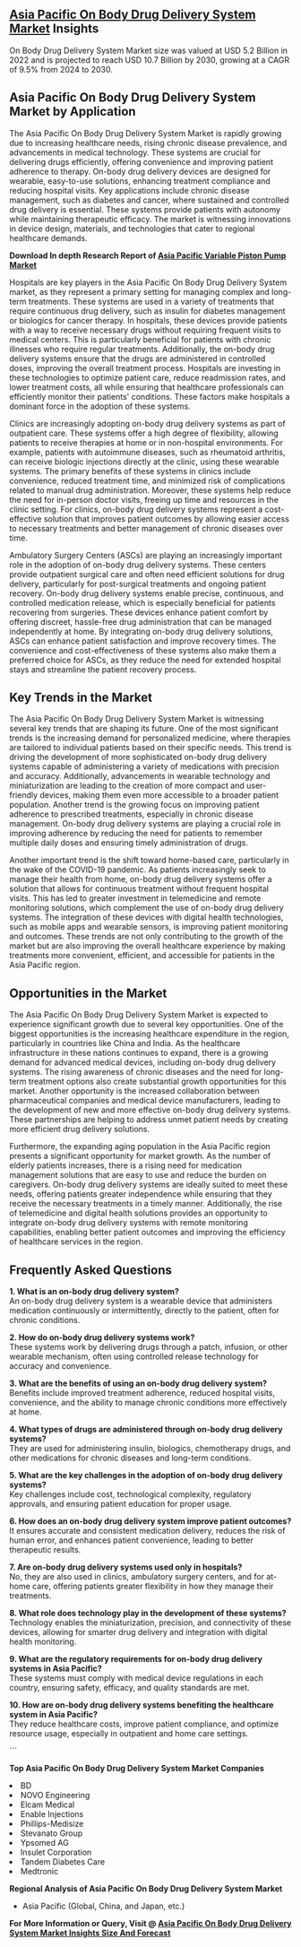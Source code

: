 <h2><a href="https://www.verifiedmarketreports.com/download-sample/?rid=390288&amp;utm_source=Github-Feb&amp;utm_medium=225" target="_blank">Asia Pacific On Body Drug Delivery System Market</a> Insights</h2><p>On Body Drug Delivery System Market size was valued at USD 5.2 Billion in 2022 and is projected to reach USD 10.7 Billion by 2030, growing at a CAGR of 9.5% from 2024 to 2030.</p><p><h2>Asia Pacific On Body Drug Delivery System Market by Application</h2> <p>The Asia Pacific On Body Drug Delivery System Market is rapidly growing due to increasing healthcare needs, rising chronic disease prevalence, and advancements in medical technology. These systems are crucial for delivering drugs efficiently, offering convenience and improving patient adherence to therapy. On-body drug delivery devices are designed for wearable, easy-to-use solutions, enhancing treatment compliance and reducing hospital visits. Key applications include chronic disease management, such as diabetes and cancer, where sustained and controlled drug delivery is essential. These systems provide patients with autonomy while maintaining therapeutic efficacy. The market is witnessing innovations in device design, materials, and technologies that cater to regional healthcare demands.</p> <p><p><strong>Download In depth Research Report of <a href="https://www.verifiedmarketreports.com/download-sample/?rid=236118&amp;utm_source=Pulse-Dec&amp;utm_medium=225" target="_blank">Asia Pacific Variable Piston Pump Market</a></strong></p></p> <p>Hospitals are key players in the Asia Pacific On Body Drug Delivery System market, as they represent a primary setting for managing complex and long-term treatments. These systems are used in a variety of treatments that require continuous drug delivery, such as insulin for diabetes management or biologics for cancer therapy. In hospitals, these devices provide patients with a way to receive necessary drugs without requiring frequent visits to medical centers. This is particularly beneficial for patients with chronic illnesses who require regular treatments. Additionally, the on-body drug delivery systems ensure that the drugs are administered in controlled doses, improving the overall treatment process. Hospitals are investing in these technologies to optimize patient care, reduce readmission rates, and lower treatment costs, all while ensuring that healthcare professionals can efficiently monitor their patients' conditions. These factors make hospitals a dominant force in the adoption of these systems.</p> <p>Clinics are increasingly adopting on-body drug delivery systems as part of outpatient care. These systems offer a high degree of flexibility, allowing patients to receive therapies at home or in non-hospital environments. For example, patients with autoimmune diseases, such as rheumatoid arthritis, can receive biologic injections directly at the clinic, using these wearable systems. The primary benefits of these systems in clinics include convenience, reduced treatment time, and minimized risk of complications related to manual drug administration. Moreover, these systems help reduce the need for in-person doctor visits, freeing up time and resources in the clinic setting. For clinics, on-body drug delivery systems represent a cost-effective solution that improves patient outcomes by allowing easier access to necessary treatments and better management of chronic diseases over time.</p> <p>Ambulatory Surgery Centers (ASCs) are playing an increasingly important role in the adoption of on-body drug delivery systems. These centers provide outpatient surgical care and often need efficient solutions for drug delivery, particularly for post-surgical treatments and ongoing patient recovery. On-body drug delivery systems enable precise, continuous, and controlled medication release, which is especially beneficial for patients recovering from surgeries. These devices enhance patient comfort by offering discreet, hassle-free drug administration that can be managed independently at home. By integrating on-body drug delivery solutions, ASCs can enhance patient satisfaction and improve recovery times. The convenience and cost-effectiveness of these systems also make them a preferred choice for ASCs, as they reduce the need for extended hospital stays and streamline the patient recovery process.</p> <h2>Key Trends in the Market</h2> <p>The Asia Pacific On Body Drug Delivery System Market is witnessing several key trends that are shaping its future. One of the most significant trends is the increasing demand for personalized medicine, where therapies are tailored to individual patients based on their specific needs. This trend is driving the development of more sophisticated on-body drug delivery systems capable of administering a variety of medications with precision and accuracy. Additionally, advancements in wearable technology and miniaturization are leading to the creation of more compact and user-friendly devices, making them even more accessible to a broader patient population. Another trend is the growing focus on improving patient adherence to prescribed treatments, especially in chronic disease management. On-body drug delivery systems are playing a crucial role in improving adherence by reducing the need for patients to remember multiple daily doses and ensuring timely administration of drugs.</p> <p>Another important trend is the shift toward home-based care, particularly in the wake of the COVID-19 pandemic. As patients increasingly seek to manage their health from home, on-body drug delivery systems offer a solution that allows for continuous treatment without frequent hospital visits. This has led to greater investment in telemedicine and remote monitoring solutions, which complement the use of on-body drug delivery systems. The integration of these devices with digital health technologies, such as mobile apps and wearable sensors, is improving patient monitoring and outcomes. These trends are not only contributing to the growth of the market but are also improving the overall healthcare experience by making treatments more convenient, efficient, and accessible for patients in the Asia Pacific region.</p> <h2>Opportunities in the Market</h2> <p>The Asia Pacific On Body Drug Delivery System Market is expected to experience significant growth due to several key opportunities. One of the biggest opportunities is the increasing healthcare expenditure in the region, particularly in countries like China and India. As the healthcare infrastructure in these nations continues to expand, there is a growing demand for advanced medical devices, including on-body drug delivery systems. The rising awareness of chronic diseases and the need for long-term treatment options also create substantial growth opportunities for this market. Another opportunity is the increased collaboration between pharmaceutical companies and medical device manufacturers, leading to the development of new and more effective on-body drug delivery systems. These partnerships are helping to address unmet patient needs by creating more efficient drug delivery solutions.</p> <p>Furthermore, the expanding aging population in the Asia Pacific region presents a significant opportunity for market growth. As the number of elderly patients increases, there is a rising need for medication management solutions that are easy to use and reduce the burden on caregivers. On-body drug delivery systems are ideally suited to meet these needs, offering patients greater independence while ensuring that they receive the necessary treatments in a timely manner. Additionally, the rise of telemedicine and digital health solutions provides an opportunity to integrate on-body drug delivery systems with remote monitoring capabilities, enabling better patient outcomes and improving the efficiency of healthcare services in the region.</p> <h2>Frequently Asked Questions</h2> <p><strong>1. What is an on-body drug delivery system?</strong><br> An on-body drug delivery system is a wearable device that administers medication continuously or intermittently, directly to the patient, often for chronic conditions.</p> <p><strong>2. How do on-body drug delivery systems work?</strong><br> These systems work by delivering drugs through a patch, infusion, or other wearable mechanism, often using controlled release technology for accuracy and convenience.</p> <p><strong>3. What are the benefits of using an on-body drug delivery system?</strong><br> Benefits include improved treatment adherence, reduced hospital visits, convenience, and the ability to manage chronic conditions more effectively at home.</p> <p><strong>4. What types of drugs are administered through on-body drug delivery systems?</strong><br> They are used for administering insulin, biologics, chemotherapy drugs, and other medications for chronic diseases and long-term conditions.</p> <p><strong>5. What are the key challenges in the adoption of on-body drug delivery systems?</strong><br> Key challenges include cost, technological complexity, regulatory approvals, and ensuring patient education for proper usage.</p> <p><strong>6. How does an on-body drug delivery system improve patient outcomes?</strong><br> It ensures accurate and consistent medication delivery, reduces the risk of human error, and enhances patient convenience, leading to better therapeutic results.</p> <p><strong>7. Are on-body drug delivery systems used only in hospitals?</strong><br> No, they are also used in clinics, ambulatory surgery centers, and for at-home care, offering patients greater flexibility in how they manage their treatments.</p> <p><strong>8. What role does technology play in the development of these systems?</strong><br> Technology enables the miniaturization, precision, and connectivity of these devices, allowing for smarter drug delivery and integration with digital health monitoring.</p> <p><strong>9. What are the regulatory requirements for on-body drug delivery systems in Asia Pacific?</strong><br> These systems must comply with medical device regulations in each country, ensuring safety, efficacy, and quality standards are met.</p> <p><strong>10. How are on-body drug delivery systems benefiting the healthcare system in Asia Pacific?</strong><br> They reduce healthcare costs, improve patient compliance, and optimize resource usage, especially in outpatient and home care settings.</p> ```</p><p><strong>Top Asia Pacific On Body Drug Delivery System Market Companies</strong></p><div data-test-id=""><p><li>BD</li><li> NOVO Engineering</li><li> Elcam Medical</li><li> Enable Injections</li><li> Phillips-Medisize</li><li> Stevanato Group</li><li> Ypsomed AG</li><li> Insulet Corporation</li><li> Tandem Diabetes Care</li><li> Medtronic</li></p><div><strong>Regional Analysis of&nbsp;Asia Pacific On Body Drug Delivery System Market</strong></div><ul><li dir="ltr"><p dir="ltr">Asia Pacific (Global, China, and Japan, etc.)</p></li></ul><p><strong>For More Information or Query, Visit @&nbsp;</strong><strong><a href="https://www.verifiedmarketreports.com/product/on-body-drug-delivery-system-market/?utm_source=Github-Feb&amp;utm_medium=225" target="_blank">Asia Pacific On Body Drug Delivery System Market Insights Size And Forecast</a></strong></p></div><h2>&nbsp;</h2><div data-test-id="">&nbsp;</div>
